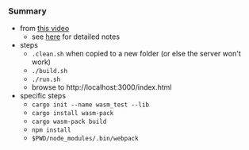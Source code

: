 
### Summary

* from [this video](https://www.youtube.com/watch?v=YHJjmsw_Sx0)
    - see [here](https://github.com/engineer-man/youtube/tree/master/108) for detailed notes
* steps
    - `.clean.sh` when copied to a new folder (or else the server won't work)
    - `./build.sh`
    - `./run.sh`
    - browse to http://localhost:3000/index.html
* specific steps
    - `cargo init --name wasm_test --lib`
    - `cargo install wasm-pack`
    - `cargo wasm-pack build`
    - `npm install`
    - `$PWD/node_modules/.bin/webpack`

